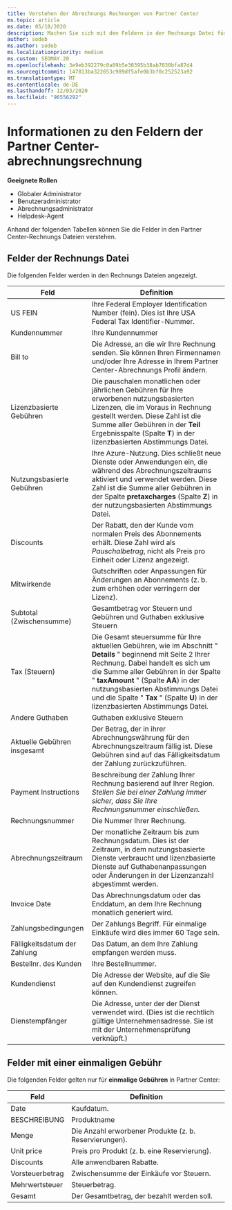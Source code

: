 ```yaml
---
title: Verstehen der Abrechnungs Rechnungen von Partner Center
ms.topic: article
ms.date: 05/18/2020
description: Machen Sie sich mit den Feldern in der Rechnungs Datei für die Partner Center-Abrechnung vertraut. Enthaltene Felder und Definitionen für alle Rechnungs Felder und die Felder für die einmalige Abrechnung.
author: sodeb
ms.author: sodeb
ms.localizationpriority: medium
ms.custom: SEOMAY.20
ms.openlocfilehash: 3e9eb392279c0a09b5e30395b38ab7030bfa87d4
ms.sourcegitcommit: 147813ba322653c989df5afe0b3bf0c252523a92
ms.translationtype: MT
ms.contentlocale: de-DE
ms.lasthandoff: 12/03/2020
ms.locfileid: "96556292"
---
```

# <a name="understand-partner-center-billing-invoice-fields"></a>Informationen zu den Feldern der Partner Center-abrechnungsrechnung

**Geeignete Rollen**

- Globaler Administrator
- Benutzeradministrator
- Abrechnungsadministrator
- Helpdesk-Agent

Anhand der folgenden Tabellen können Sie die Felder in den Partner Center-Rechnungs Dateien verstehen.

## <a name="invoice-file-fields"></a>Felder der Rechnungs Datei

Die folgenden Felder werden in den Rechnungs Dateien angezeigt.

| Feld | Definition |
| ----- | ---------- |
| US FEIN | Ihre Federal Employer Identification Number (fein). Dies ist Ihre USA Federal Tax Identifier-Nummer. |
| Kundennummer | Ihre Kundennummer |
| Bill to | Die Adresse, an die wir Ihre Rechnung senden. Sie können Ihren Firmennamen und/oder Ihre Adresse in Ihrem Partner Center-Abrechnungs Profil ändern. |
| Lizenzbasierte Gebühren | Die pauschalen monatlichen oder jährlichen Gebühren für Ihre erworbenen nutzungsbasierten Lizenzen, die im Voraus in Rechnung gestellt werden. Diese Zahl ist die Summe aller Gebühren in der **Teil** Ergebnisspalte (Spalte **T**) in der lizenzbasierten Abstimmungs Datei. |
| Nutzungsbasierte Gebühren | Ihre Azure-Nutzung. Dies schließt neue Dienste oder Anwendungen ein, die während des Abrechnungszeitraums aktiviert und verwendet werden. Diese Zahl ist die Summe aller Gebühren in der Spalte **pretaxcharges** (Spalte **Z**) in der nutzungsbasierten Abstimmungs Datei. |
| Discounts | Der Rabatt, den der Kunde vom normalen Preis des Abonnements erhält. Diese Zahl wird als *Pauschalbetrag*, nicht als Preis pro Einheit oder Lizenz angezeigt. |
| Mitwirkende | Gutschriften oder Anpassungen für Änderungen an Abonnements (z. b. zum erhöhen oder verringern der Lizenz). |
| Subtotal (Zwischensumme) | Gesamtbetrag vor Steuern und Gebühren und Guthaben exklusive Steuern |
| Tax (Steuern) | Die Gesamt steuersumme für Ihre aktuellen Gebühren, wie im Abschnitt " **Details** " beginnend mit Seite 2 Ihrer Rechnung. Dabei handelt es sich um die Summe aller Gebühren in der Spalte " **taxAmount** " (Spalte **AA**) in der nutzungsbasierten Abstimmungs Datei und die Spalte " **Tax** " (Spalte **U**) in der lizenzbasierten Abstimmungs Datei. |
| Andere Guthaben | Guthaben exklusive Steuern |
| Aktuelle Gebühren insgesamt | Der Betrag, der in ihrer Abrechnungswährung für den Abrechnungszeitraum fällig ist. Diese Gebühren sind auf das Fälligkeitsdatum der Zahlung zurückzuführen. |
| Payment Instructions | Beschreibung der Zahlung Ihrer Rechnung basierend auf Ihrer Region. *Stellen Sie bei einer Zahlung immer sicher, dass Sie Ihre Rechnungsnummer einschließen.* |
| Rechnungsnummer | Die Nummer Ihrer Rechnung. |
| Abrechnungszeitraum | Der monatliche Zeitraum bis zum Rechnungsdatum. Dies ist der Zeitraum, in dem nutzungsbasierte Dienste verbraucht und lizenzbasierte Dienste auf Guthabenanpassungen oder Änderungen in der Lizenzanzahl abgestimmt werden. |
| Invoice Date | Das Abrechnungsdatum oder das Enddatum, an dem Ihre Rechnung monatlich generiert wird. |
| Zahlungsbedingungen | Der Zahlungs Begriff. Für einmalige Einkäufe wird dies immer 60 Tage sein. |
| Fälligkeitsdatum der Zahlung | Das Datum, an dem Ihre Zahlung empfangen werden muss. |
| Bestellnr. des Kunden | Ihre Bestellnummer. |
| Kundendienst | Die Adresse der Website, auf die Sie auf den Kundendienst zugreifen können. |
| Dienstempfänger | Die Adresse, unter der der Dienst verwendet wird. (Dies ist die rechtlich gültige Unternehmensadresse. Sie ist mit der Unternehmensprüfung verknüpft.) |

## <a name="one-time-charges-fields"></a>Felder mit einer einmaligen Gebühr

Die folgenden Felder gelten nur für **einmalige Gebühren** in Partner Center:

| Feld | Definition |
| ----- | ---------- |
| Date | Kaufdatum. |
| BESCHREIBUNG | Produktname |
| Menge | Die Anzahl erworbener Produkte (z. b. Reservierungen). |
| Unit price | Preis pro Produkt (z. b. eine Reservierung). |
| Discounts | Alle anwendbaren Rabatte. |
| Vorsteuerbetrag | Zwischensumme der Einkäufe vor Steuern. |
| Mehrwertsteuer | Steuerbetrag. |
| Gesamt | Der Gesamtbetrag, der bezahlt werden soll. |
